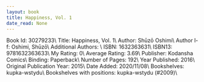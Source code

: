 ```yaml
---
layout: book
title: Happiness, Vol. 1
date_read: None
---
```


Book Id: 30279233\ 
Title: Happiness, Vol. 1\ 
Author: Shūzō Oshimi\ 
Author l-f: Oshimi, Shūzō\ 
Additional Authors: \ 
ISBN: 1632363631\ 
ISBN13: 9781632363633\ 
My Rating: 0\ 
Average Rating: 3.69\ 
Publisher: Kodansha Comics\ 
Binding: Paperback\ 
Number of Pages: 192\ 
Year Published: 2016\ 
Original Publication Year: 2015\ 
Date Added: 2020/11/08\ 
Bookshelves: kupka-wstydu\ 
Bookshelves with positions: kupka-wstydu (#2009)\ 

